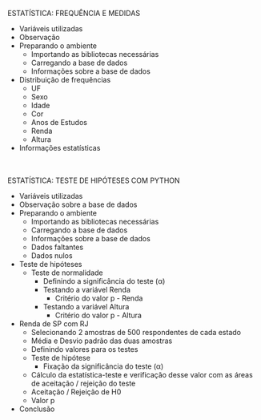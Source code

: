 ESTATÍSTICA: FREQUÊNCIA E MEDIDAS
<ul>
 	<li>Variáveis utilizadas</li>
 	<li>Observação</li>
 	<li>Preparando o ambiente
<ul>
 	<li>Importando as bibliotecas necessárias</li>
 	<li>Carregando a base de dados</li>
 	<li>Informações sobre a base de dados</li>
</ul>
</li>
 	<li>Distribuição de frequências
<ul>
 	<li>UF</li>
 	<li>Sexo</li>
 	<li>Idade</li>
 	<li>Cor</li>
 	<li>Anos de Estudos</li>
 	<li>Renda</li>
 	<li>Altura</li>
</ul>
</li>
 	<li>Informações estatísticas</li>
</ul>
</br></br>
ESTATÍSTICA: TESTE DE HIPÓTESES COM PYTHON
<ul>
 	<li>Variáveis utilizadas</li>
 	<li>Observação sobre a base de dados</li>
 	<li>Preparando o ambiente
<ul>
 	<li>Importando as bibliotecas necessárias</li>
 	<li>Carregando a base de dados</li>
 	<li>Informações sobre a base de dados</li>
 	<li>Dados faltantes</li>
 	<li>Dados nulos</li>
</ul>
</li>
 	<li>Teste de hipóteses
<ul>
 	<li>Teste de normalidade
<ul>
 	<li>Definindo a significância do teste (α)</li>
 	<li>Testando a variável Renda
<ul>
 	<li>Critério do valor p - Renda</li>
</ul>
</li>
 	<li>Testando a variável Altura
<ul>
 	<li>Critério do valor p - Altura</li>
</ul>
</li>
</ul>
</li>
</ul>
</li>
 	<li>Renda de SP com RJ
<ul>
 	<li>Selecionando 2 amostras de 500 respondentes de cada estado</li>
 	<li>Média e Desvio padrão das duas amostras</li>
 	<li>Definindo valores para os testes</li>
 	<li>Teste de hipótese
<ul>
 	<li>Fixação da significância do teste (α)</li>
</ul>
</li>
 	<li>Cálculo da estatística-teste e verificação desse valor com as áreas de aceitação / rejeição do teste</li>
 	<li>Aceitação / Rejeição de H0</li>
 	<li>Valor p</li>
</ul>
</li>
 	<li>Conclusão</li>
</ul>
